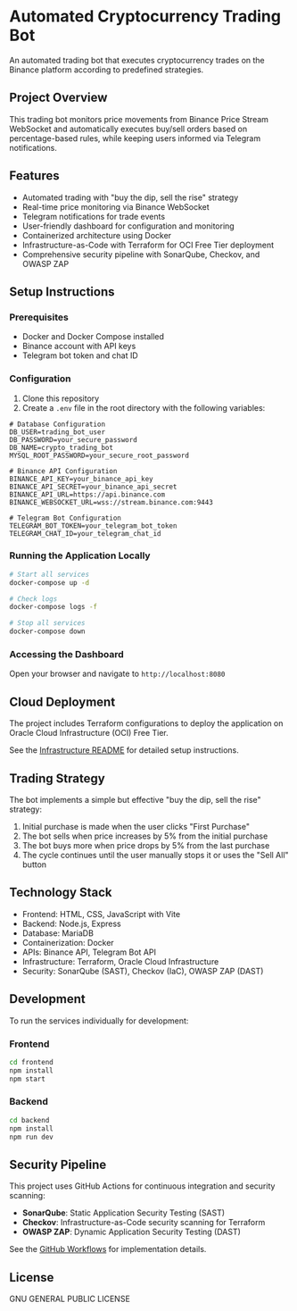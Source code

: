 # Automated Cryptocurrency Trading Bot

An automated trading bot that executes cryptocurrency trades on the Binance platform according to predefined strategies.

## Project Overview

This trading bot monitors price movements from Binance Price Stream WebSocket and automatically executes buy/sell orders based on percentage-based rules, while keeping users informed via Telegram notifications.

## Features

- Automated trading with "buy the dip, sell the rise" strategy
- Real-time price monitoring via Binance WebSocket
- Telegram notifications for trade events
- User-friendly dashboard for configuration and monitoring
- Containerized architecture using Docker
- Infrastructure-as-Code with Terraform for OCI Free Tier deployment
- Comprehensive security pipeline with SonarQube, Checkov, and OWASP ZAP

## Setup Instructions

### Prerequisites

- Docker and Docker Compose installed
- Binance account with API keys
- Telegram bot token and chat ID

### Configuration

1. Clone this repository
2. Create a `.env` file in the root directory with the following variables:
```
# Database Configuration
DB_USER=trading_bot_user
DB_PASSWORD=your_secure_password
DB_NAME=crypto_trading_bot
MYSQL_ROOT_PASSWORD=your_secure_root_password

# Binance API Configuration
BINANCE_API_KEY=your_binance_api_key
BINANCE_API_SECRET=your_binance_api_secret
BINANCE_API_URL=https://api.binance.com
BINANCE_WEBSOCKET_URL=wss://stream.binance.com:9443

# Telegram Bot Configuration
TELEGRAM_BOT_TOKEN=your_telegram_bot_token
TELEGRAM_CHAT_ID=your_telegram_chat_id
```

### Running the Application Locally

```bash
# Start all services
docker-compose up -d

# Check logs
docker-compose logs -f

# Stop all services
docker-compose down
```

### Accessing the Dashboard

Open your browser and navigate to `http://localhost:8080`

## Cloud Deployment

The project includes Terraform configurations to deploy the application on Oracle Cloud Infrastructure (OCI) Free Tier.

See the [Infrastructure README](./infrastructure/README.md) for detailed setup instructions.

## Trading Strategy

The bot implements a simple but effective "buy the dip, sell the rise" strategy:

1. Initial purchase is made when the user clicks "First Purchase"
2. The bot sells when price increases by 5% from the initial purchase
3. The bot buys more when price drops by 5% from the last purchase
4. The cycle continues until the user manually stops it or uses the "Sell All" button

## Technology Stack

- Frontend: HTML, CSS, JavaScript with Vite
- Backend: Node.js, Express
- Database: MariaDB
- Containerization: Docker
- APIs: Binance API, Telegram Bot API
- Infrastructure: Terraform, Oracle Cloud Infrastructure
- Security: SonarQube (SAST), Checkov (IaC), OWASP ZAP (DAST)

## Development

To run the services individually for development:

### Frontend
```bash
cd frontend
npm install
npm start
```

### Backend
```bash
cd backend
npm install
npm run dev
```

## Security Pipeline

This project uses GitHub Actions for continuous integration and security scanning:

- **SonarQube**: Static Application Security Testing (SAST)
- **Checkov**: Infrastructure-as-Code security scanning for Terraform
- **OWASP ZAP**: Dynamic Application Security Testing (DAST)

See the [GitHub Workflows](./.github/workflows/code-analysis.yml) for implementation details.

## License

GNU GENERAL PUBLIC LICENSE